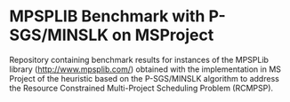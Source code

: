 # MPSPLIB Benchmark with P-SGS/MINSLK on MSProject
Repository containing benchmark results for instances of the MPSPLib library (http://www.mpsplib.com/) obtained with the implementation in MS Project of the heuristic based on the P-SGS/MINSLK algorithm to address the Resource Constrained Multi-Project Scheduling Problem (RCMPSP).
